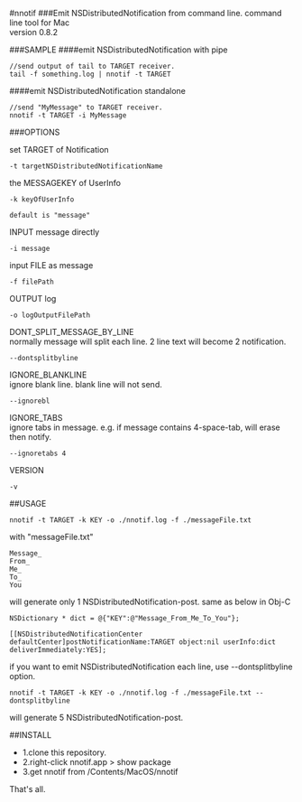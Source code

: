 #nnotif
###Emit NSDistributedNotification from command line.
command line tool for Mac  
version 0.8.2

###SAMPLE
####emit NSDistributedNotification with pipe

	//send output of tail to TARGET receiver.
	tail -f something.log | nnotif -t TARGET
	
####emit NSDistributedNotification standalone

	//send "MyMessage" to TARGET receiver.
	nnotif -t TARGET -i MyMessage


###OPTIONS

set TARGET of Notification

	-t targetNSDistributedNotificationName

the MESSAGEKEY of UserInfo

	-k keyOfUserInfo

	default is "message"

INPUT message directly

	-i message

input FILE as message
	
	-f filePath

OUTPUT log

	-o logOutputFilePath

DONT_SPLIT_MESSAGE_BY_LINE  
normally message will split each line. 2 line text will become 2 notification. 

	--dontsplitbyline

IGNORE_BLANKLINE  
ignore blank line. blank line will not send.

	--ignorebl

IGNORE_TABS                 
ignore tabs in message. e.g. if message contains 4-space-tab, will erase then notify.

	--ignoretabs 4

VERSION     

	-v


##USAGE

	nnotif -t TARGET -k KEY -o ./nnotif.log -f ./messageFile.txt 
	
with "messageFile.txt"

	Message_
	From_
	Me_
	To_ 
	You
	
will generate only 1 NSDistributedNotification-post. same as below in Obj-C

	NSDictionary * dict = @{"KEY":@"Message_From_Me_To_You"};

    [[NSDistributedNotificationCenter defaultCenter]postNotificationName:TARGET object:nil userInfo:dict deliverImmediately:YES];

if you want to emit NSDistributedNotification each line,
use --dontsplitbyline option.

	nnotif -t TARGET -k KEY -o ./nnotif.log -f ./messageFile.txt --dontsplitbyline

will generate 5 NSDistributedNotification-post.



##INSTALL
* 1.clone this repository.
* 2.right-click nnotif.app > show package
* 3.get nnotif from /Contents/MacOS/nnotif

That's all.
